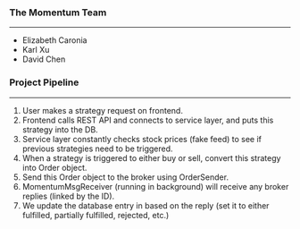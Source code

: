 ### The Momentum Team
---
* Elizabeth Caronia
* Karl Xu
* David Chen

### Project Pipeline
---
1. User makes a strategy request on frontend.
2. Frontend calls REST API and connects to service layer, and puts this strategy into the DB.
3. Service layer constantly checks stock prices (fake feed) to see if previous strategies need to be triggered.
4. When a strategy is triggered to either buy or sell, convert this strategy into Order object.
5. Send this Order object to the broker using OrderSender.
6. MomentumMsgReceiver (running in background) will receive any broker replies (linked by the ID).
7. We update the database entry in based on the reply (set it to either fulfilled, partially fulfilled, rejected, etc.)

